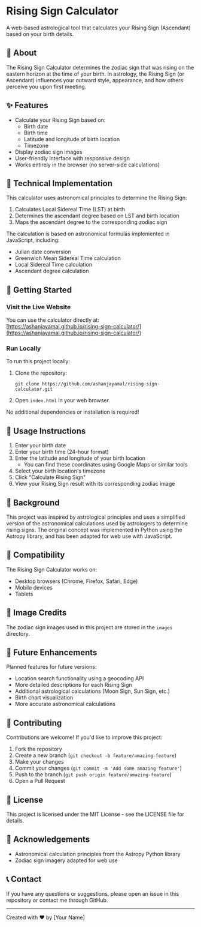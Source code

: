 # Rising Sign Calculator

A web-based astrological tool that calculates your Rising Sign (Ascendant) based on your birth details.



## 🌟 About

The Rising Sign Calculator determines the zodiac sign that was rising on the eastern horizon at the time of your birth. In astrology, the Rising Sign (or Ascendant) influences your outward style, appearance, and how others perceive you upon first meeting.

## ✨ Features

- Calculate your Rising Sign based on:
  - Birth date
  - Birth time
  - Latitude and longitude of birth location
  - Timezone
- Display zodiac sign images
- User-friendly interface with responsive design
- Works entirely in the browser (no server-side calculations)

## 🔧 Technical Implementation

This calculator uses astronomical principles to determine the Rising Sign:

1. Calculates Local Sidereal Time (LST) at birth
2. Determines the ascendant degree based on LST and birth location
3. Maps the ascendant degree to the corresponding zodiac sign

The calculation is based on astronomical formulas implemented in JavaScript, including:
- Julian date conversion
- Greenwich Mean Sidereal Time calculation
- Local Sidereal Time calculation
- Ascendant degree calculation

## 🚀 Getting Started

### Visit the Live Website
You can use the calculator directly at: [https://ashanjayamal.github.io/rising-sign-calculator/](https://ashanjayamal.github.io/rising-sign-calculator/)

### Run Locally
To run this project locally:

1. Clone the repository:
   ```
   git clone https://github.com/ashanjayamal/rising-sign-calculator.git
   ```

2. Open `index.html` in your web browser.

No additional dependencies or installation is required!

## 📝 Usage Instructions

1. Enter your birth date
2. Enter your birth time (24-hour format)
3. Enter the latitude and longitude of your birth location
   - You can find these coordinates using Google Maps or similar tools
4. Select your birth location's timezone
5. Click "Calculate Rising Sign"
6. View your Rising Sign result with its corresponding zodiac image

## 📜 Background

This project was inspired by astrological principles and uses a simplified version of the astronomical calculations used by astrologers to determine rising signs. The original concept was implemented in Python using the Astropy library, and has been adapted for web use with JavaScript.

## 📱 Compatibility

The Rising Sign Calculator works on:
- Desktop browsers (Chrome, Firefox, Safari, Edge)
- Mobile devices
- Tablets

## 📸 Image Credits

The zodiac sign images used in this project are stored in the `images` directory.

## 🔮 Future Enhancements

Planned features for future versions:
- Location search functionality using a geocoding API
- More detailed descriptions for each Rising Sign
- Additional astrological calculations (Moon Sign, Sun Sign, etc.)
- Birth chart visualization
- More accurate astronomical calculations

## 🤝 Contributing

Contributions are welcome! If you'd like to improve this project:

1. Fork the repository
2. Create a new branch (`git checkout -b feature/amazing-feature`)
3. Make your changes
4. Commit your changes (`git commit -m 'Add some amazing feature'`)
5. Push to the branch (`git push origin feature/amazing-feature`)
6. Open a Pull Request

## 📄 License

This project is licensed under the MIT License - see the LICENSE file for details.

## 🙏 Acknowledgements

- Astronomical calculation principles from the Astropy Python library
- Zodiac sign imagery adapted for web use

## 📞 Contact

If you have any questions or suggestions, please open an issue in this repository or contact me through GitHub.

---

Created with ❤️ by [Your Name]
